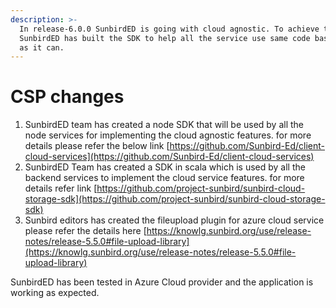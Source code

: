 ```yaml
---
description: >-
  In release-6.0.0 SunbirdED is going with cloud agnostic. To achieve this
  SunbirdED has built the SDK to help all the service use same code base as much
  as it can.
---
```


# CSP changes

1. SunbirdED team has created a node SDK that will be used by all the node services for implementing the cloud agnostic features. for more details please refer the below link [https://github.com/Sunbird-Ed/client-cloud-services](https://github.com/Sunbird-Ed/client-cloud-services)
2. SunbirdED Team has created a SDK in scala which is used by all the backend services to implement the cloud service features. for more details refer link [https://github.com/project-sunbird/sunbird-cloud-storage-sdk](https://github.com/project-sunbird/sunbird-cloud-storage-sdk)
3. Sunbird editors has created the fileupload plugin for azure cloud service please refer the details here [https://knowlg.sunbird.org/use/release-notes/release-5.5.0#file-upload-library](https://knowlg.sunbird.org/use/release-notes/release-5.5.0#file-upload-library)

SunbirdED has been tested in Azure Cloud provider and the application is working as expected.



